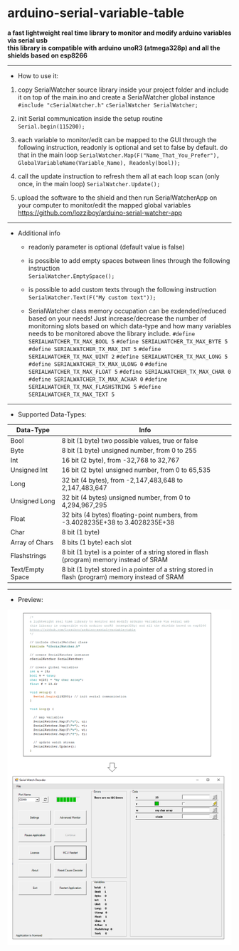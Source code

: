 # arduino-serial-variable-table
**a fast lightweight real time library to monitor and modify arduino variables via serial usb  
this library is compatible with arduino unoR3 (atmega328p) and all the shields based on esp8266**
      
___
* How to use it:

 1. copy SerialWatcher source library inside your project folder and include it on top of the main.ino and create a SerialWatcher global instance  
      `#include "cSerialWatcher.h"`
	  `cSerialWatcher SerialWatcher;`

  2. init Serial communication inside the setup routine  
     `Serial.begin(115200);`
     
  3. each variable to monitor/edit can be mapped to the GUI through the following instruction, readonly is optional and set to false by default. do that in the main loop
	   `SerialWatcher.Map(F("Name_That_You_Prefer"), GlobalVariableName(Variable_Name), Readonly(bool));`
       
  4. call the update instruction to refresh them all at each loop scan (only once, in the main loop)
	   `SerialWatcher.Update();`

  5. upload the software to the shield and then run SerialWatcherApp on your computer to monitor/edit the mapped global variables  
        https://github.com/lozziboy/arduino-serial-watcher-app  
      
___
* Additional info
	   
   * readonly parameter is optional (default value is false)
	   
   * is possible to add empty spaces between lines through the following instruction  
        `SerialWatcher.EmptySpace();`

   * is possible to add custom texts through the following instruction  
        `SerialWatcher.Text(F("My custom text"));`

   * SerialWatcher class memory occupation can be exdended/reduced based on your needs!
      Just increase/decrease the number of monitorning slots based on which data-type and how many variables needs to be monitored above the library include.
      `#define SERIALWATCHER_TX_MAX_BOOL 5`
      `#define SERIALWATCHER_TX_MAX_BYTE 5`
      `#define SERIALWATCHER_TX_MAX_INT 5`
      `#define SERIALWATCHER_TX_MAX_UINT 2`
      `#define SERIALWATCHER_TX_MAX_LONG 5`
      `#define SERIALWATCHER_TX_MAX_ULONG 0`
	    `#define SERIALWATCHER_TX_MAX_FLOAT 5`
      `#define SERIALWATCHER_TX_MAX_CHAR 0`
      `#define SERIALWATCHER_TX_MAX_ACHAR 0`
      `#define SERIALWATCHER_TX_MAX_FLASHSTRING 5`
      `#define SERIALWATCHER_TX_MAX_TEXT 5`
      
___
* Supported Data-Types:

Data-Type | Info
------------ | -------------
Bool | 8 bit (1 byte) two possible values, true or false
Byte | 8 bit (1 byte) unsigned number, from 0 to 255          
Int | 16 bit (2 byte), from -32,768 to 32,767
Unsigned Int | 16 bit (2 byte) unsigned number, from 0 to 65,535
Long | 32 bit (4 bytes), from -2,147,483,648 to 2,147,483,647
Unsigned Long | 32 bit (4 bytes) unsigned number, from 0 to 4,294,967,295
Float | 32 bits (4 bytes) floating-point numbers, from -3.4028235E+38 to 3.4028235E+38
Char  | 8 bit (1 byte)
Array of Chars | 8 bits (1 byte) each slot
Flashstrings | 8 bit (1 byte) is a pointer of a string stored in flash (program) memory instead of SRAM
Text/Empty Space | 8 bit (1 byte) stored in a pointer of a string stored in flash (program) memory instead of SRAM  
      
___
* Preview:  

![Example](https://github.com/lozziboy/arduino-serial-variable-table/blob/main/docs/Example1.PNG)  

